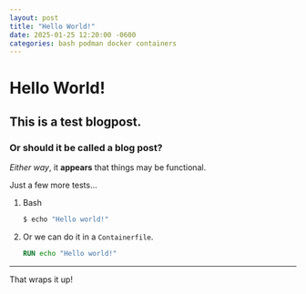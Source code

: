 ```yaml
---
layout: post
title: "Hello World!"
date: 2025-01-25 12:20:00 -0600
categories: bash podman docker containers
---
```


# Hello World!

## This is a test blogpost.

### Or should it be called a blog post?

*Either way*, it **appears** that things may be functional.

Just a few more tests...
1. Bash
    ```bash
    $ echo "Hello world!"
    ```

2. Or we can do it in a `Containerfile`.
    ```dockerfile
    RUN echo "Hello world!"
    ```

---
That wraps it up!
